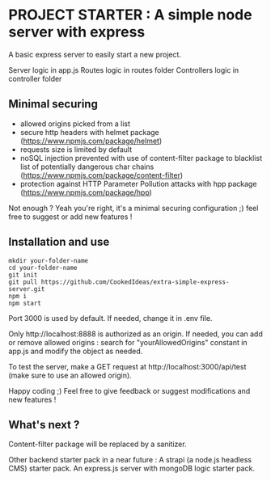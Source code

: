 # PROJECT STARTER : A simple node server with express

A basic express server to easily start a new project.

Server logic in app.js
Routes logic in routes folder
Controllers logic in controller folder

## Minimal securing

- allowed origins picked from a list
- secure http headers with helmet package (https://www.npmjs.com/package/helmet)
- requests size is limited by default
- noSQL injection prevented with use of content-filter package to blacklist list of potentially dangerous char chains (https://www.npmjs.com/package/content-filter)
- protection against HTTP Parameter Pollution attacks with hpp package (https://www.npmjs.com/package/hpp)

Not enough ? Yeah you're right, it's a minimal securing configuration ;) feel free to suggest or add new features !

## Installation and use

```
mkdir your-folder-name
cd your-folder-name
git init
git pull https://github.com/CookedIdeas/extra-simple-express-server.git
npm i
npm start
```

Port 3000 is used by default. If needed, change it in .env file.

Only http://localhost:8888 is authorized as an origin. If needed, you can add or remove allowed origins : search for "yourAllowedOrigins" constant in app.js and modify the object as needed.

To test the server, make a GET request at http://localhost:3000/api/test (make sure to use an allowed origin).

Happy coding ;)
Feel free to give feedback or suggest modifications and new features !

## What's next ?

Content-filter package will be replaced by a sanitizer.

Other backend starter pack in a near future :
A strapi (a node.js headless CMS) starter pack.
An express.js server with mongoDB logic starter pack.
